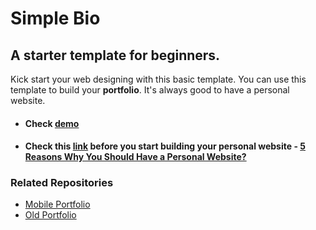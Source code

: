 # Simple Bio
## A starter template for beginners. 

Kick start your web designing with this basic template. You can use this template to build your **portfolio**. It's always good to have a personal website.

- #### Check [demo](https://vinitshahdeo.github.io/SimpleBio/) 
- #### Check this [link](https://medium.com/@vinitshahdeo/5-reasons-why-you-should-have-a-personal-website-43b145532925) before you start building your personal website - [5 Reasons Why You Should Have a Personal Website?](https://medium.com/@vinitshahdeo/5-reasons-why-you-should-have-a-personal-website-43b145532925)

### Related Repositories

- [Mobile Portfolio](https://github.com/vinitshahdeo/Mobile-Portfolio)
- [Old Portfolio](https://github.com/vinitshahdeo/Old-Portfolio)